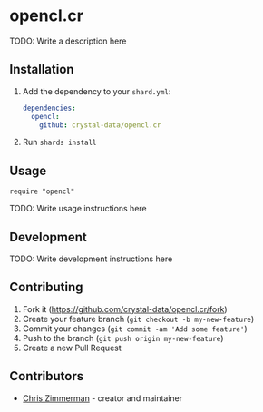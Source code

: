 # opencl.cr

TODO: Write a description here

## Installation

1. Add the dependency to your `shard.yml`:

   ```yaml
   dependencies:
     opencl:
       github: crystal-data/opencl.cr
   ```

2. Run `shards install`

## Usage

```crystal
require "opencl"
```

TODO: Write usage instructions here

## Development

TODO: Write development instructions here

## Contributing

1. Fork it (<https://github.com/crystal-data/opencl.cr/fork>)
2. Create your feature branch (`git checkout -b my-new-feature`)
3. Commit your changes (`git commit -am 'Add some feature'`)
4. Push to the branch (`git push origin my-new-feature`)
5. Create a new Pull Request

## Contributors

- [Chris Zimmerman](https://github.com/christopherzimmerman) - creator and maintainer
